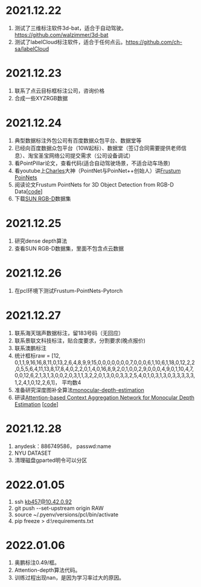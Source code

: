 # 2021.12.22
1. 测试了三维标注软件3d-bat，适合于自动驾驶。<https://github.com/walzimmer/3d-bat>
2. 测试了labelCloud标注软件，适合于任何点云。<https://github.com/ch-sa/labelCloud>

# 2021.12.23
1. 联系了点云目标框标注公司，咨询价格
2. 合成一些XYZRGB数据

# 2021.12.24
1. 典型数据标注外包公司有百度数据众包平台、数据堂等
2. 已经向百度数据众包平台（10W起标）、数据堂（签订合同需要提供老师信息）、淘宝圣宝网络公司提交需求（公司设备调试）
3. 看PointPillar论文，查看代码(适合自动驾驶场景，不适合动车场景)
4. 看youtube上[Charles](http://stanford.edu/~rqi/ "主页")大神（PointNet与PoinNet++创始人）讲[Frustum PoinNets](<https://www.youtube.com/watch?v=Ew24Rac8eYE&t=9s>)
5. 阅读论文Frustum PointNets for 3D Object Detection from RGB-D Data[[code](https://github.com/charlesq34/frustum-pointnets "超链接title")]
6. 下载[SUN RGB-D](http://rgbd.cs.princeton.edu/ "RGB-D")数据集

# 2021.12.25
1. 研究dense depth算法
2. 查看SUN RGB-D数据集，里面不包含点云数据

# 2021.12.26
1. 在pcl环境下测试Frustum-PointNets-Pytorch

# 2021.12.27
1. 联系海天瑞声数据标注，留183号码（无回应）
2. 联系景联文科技标注，贴合度要求，分割要求(晚点报价)
3. 联系澳鹏标注
4. 统计框标raw = [12, 0,1,1,9,16,16,8,11,0,13,2,6,4,8,9,9,15,0,0,0,0,0,0,0,7,0,0,0,6,1,10,6,1,18,0,12,2,2,0,5,5,6,4,11,13,8,17,8,4,0,2,2,0,1,4,0,16,8,9,2,0,1,0,0,2,9,0,0,0,4,9,0,1,10,4,7,0,0,12,6,2,1,3,1,3,0,0,2,0,3,1,1,3,2,2,0,1,3,0,0,3,3,2,5,4,0,1,0,3,1,3,0,3,3,3,3,3,1,2,4,1,0,12,2,6,1]， 平均数4
5. 准备研究深度图补全算法[monocular-depth-estimation](https://github.com/sxfduter/monocular-depth-estimation)
6. 研读[Attention-based Context Aggregation Network for Monocular Depth Estimation](https://arxiv.org/pdf/1901.10137v1.pdf) [[code](https://github.com/miraiaroha/ACAN)]

# 2021.12.28
1. anydesk：886749586， passwd:name
2. NYU DATASET
3. 清理磁盘gparted明令可以分区

# 2022.01.05
1. ssh kb457@10.42.0.92
2. git push --set-upstream origin RAW
3. source ~/.pyenv/versions/pcl/bin/activate
4. pip freeze > d:\requirements.txt

# 2022.01.06
1. 奥鹏标注0.49/框。
2. Attention-depth算法代码。
3. 训练过程出现nan，是因为学习率过大的原因。